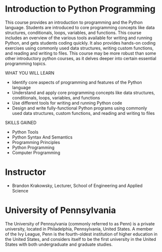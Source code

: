 # Introduction to Python Programming


This course provides an introduction to programming and the Python language.  Students are introduced to core programming concepts like data structures, conditionals, loops, variables, and functions.  This course includes an overview of the various tools available for writing and running Python, and gets students coding quickly.  It also provides hands-on coding exercises using commonly used data structures, writing custom functions, and reading and writing to files. This course may be more robust than some other introductory python courses, as it delves deeper into certain essential programming topics.

WHAT YOU WILL LEARN
* Identify core aspects of programming and features of the Python language
* Understand and apply core programming concepts like data structures, conditionals, loops, variables, and functions
* Use different tools for writing and running Python code
* Design and write fully-functional Python programs using commonly used data structures, custom functions, and reading and writing to files

SKILLS GAINED
* Python Tools
* Python Syntax And Semantics
* Programming Principles
* Python Programming
* Computer Programming

# Instructor
* Brandon Krakowsky, Lecturer, School of Engineering and Applied Science

# University of Pennsylvania
The University of Pennsylvania (commonly referred to as Penn) is a private university, located in Philadelphia, Pennsylvania, United States. A member of the Ivy League, Penn is the fourth-oldest institution of higher education in the United States, and considers itself to be the first university in the United States with both undergraduate and graduate studies.
